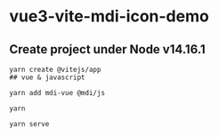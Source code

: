# vue3-vite-mdi-icon-demo

## Create project under Node v14.16.1
```
yarn create @vitejs/app
## vue & javascript

yarn add mdi-vue @mdi/js

yarn

yarn serve
```

